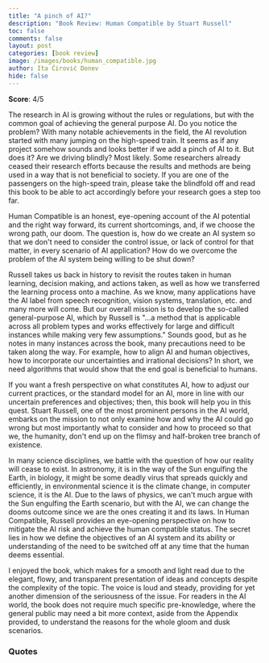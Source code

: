 ```yaml
---
title: "A pinch of AI?"
description: "Book Review: Human Compatible by Stuart Russell"
toc: false
comments: false
layout: post
categories: [book review]
image: /images/books/human_compatible.jpg
author: Ita Ćirović Donev
hide: false
---
```


**Score**: 4/5

The research in AI is growing without the rules or regulations, but with the common goal of achieving the general purpose AI. Do you notice the problem? With many notable achievements in the field, the AI revolution started with many jumping on the high-speed train. It seems as if any project somehow sounds and looks better if we add a pinch of AI to it. But does it? Are we driving blindly? Most likely. Some researchers already ceased their research efforts because the results and methods are being used in a way that is not beneficial to society. If you are one of the passengers on the high-speed train, please take the blindfold off and read this book to be able to act accordingly before your research goes a step too far.
 
Human Compatible is an honest, eye-opening account of the AI potential and the right way forward, its current shortcomings, and, if we choose the wrong path, our doom. The question is, how do we create an AI system so that we don't need to consider the control issue, or lack of control for that matter, in every scenario of AI application? How do we overcome the problem of the AI system being willing to be shut down? 

Russell takes us back in history to revisit the routes taken in human learning, decision making, and actions taken, as well as how we transferred the learning process onto a machine. As we know, many applications have the AI label from speech recognition, vision systems, translation, etc. and many more will come. But our overall mission is to develop the so-called general-purpose AI, which by Russell is "...a method that is applicable across all problem types and works effectively for large and difficult instances while making very few assumptions." Sounds good, but as he notes in many instances across the book, many precautions need to be taken along the way. For example, how to align AI and human objectives, how to incorporate our uncertainties and irrational decisions? In short, we need algorithms that would show that the end goal is beneficial to humans.

If you want a fresh perspective on what constitutes AI, how to adjust our current practices, or the standard model for an AI, more in line with our uncertain preferences and objectives; then, this book will help you in this quest. Stuart Russell, one of the most prominent persons in the AI world, embarks on the mission to not only examine how and why the AI could go wrong but most importantly what to consider and how to proceed so that we, the humanity, don't end up on the flimsy and half-broken tree branch of existence. 

In many science disciplines, we battle with the question of how our reality will cease to exist. In astronomy, it is in the way of the Sun engulfing the Earth, in biology, it might be some deadly virus that spreads quickly and efficiently, in environmental science it is the climate change, in computer science, it is the AI. Due to the laws of physics, we can't much argue with the Sun engulfing the Earth scenario, but with the AI, we can change the dooms outcome since we are the ones creating it and its laws. In Human Compatible, Russell provides an eye-opening perspective on how to mitigate the AI risk and achieve the human compatible status. The secret lies in how we define the objectives of an AI system and its ability or understanding of the need to be switched off at any time that the human deems essential.

I enjoyed the book, which makes for a smooth and light read due to the elegant, flowy, and transparent presentation of ideas and concepts despite the complexity of the topic. The voice is loud and steady, providing for yet another dimension of the seriousness of the issue. For readers in the AI world, the book does not require much specific pre-knowledge, where the general public may need a bit more context, aside from the Appendix provided, to understand the reasons for the whole gloom and dusk scenarios.


### Quotes


